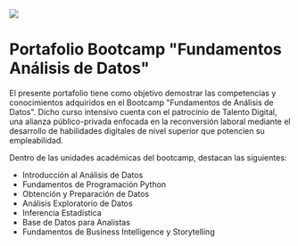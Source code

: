 <!-- GIF HEADER -->
<img src="https://media.licdn.com/dms/image/v2/D4E12AQEgEas39VfNoQ/article-cover_image-shrink_600_2000/article-cover_image-shrink_600_2000/0/1696952471326?e=2147483647&v=beta&t=bLlUciHzSCBpfVB_VHnIHcYImq45W5wVtnXoJh4qKGc">

# Portafolio Bootcamp "Fundamentos Análisis de Datos"

El presente portafolio tiene como objetivo demostrar las competencias y conocimientos adquiridos en el Bootcamp "Fundamentos de Análisis de Datos". Dicho curso intensivo cuenta con el patrocinio de Talento Digital, una alianza público-privada enfocada en la reconversión laboral mediante el desarrollo de habilidades digitales de nivel superior que potencien su empleabilidad.

Dentro de las unidades académicas del bootcamp, destacan las siguientes:
- Introducción al Análisis de Datos
- Fundamentos de Programación Python
- Obtención y Preparación de Datos
- Análisis Exploratorio de Datos
- Inferencia Estadística
- Base de Datos para Analistas
- Fundamentos de Business Intelligence y Storytelling

